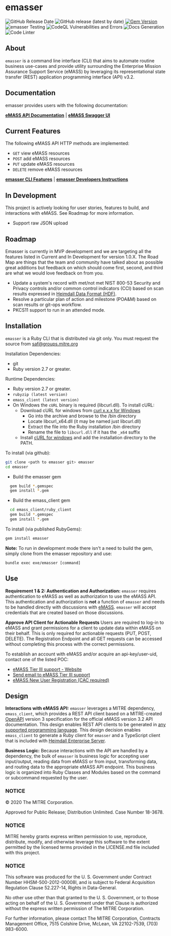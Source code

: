 # emasser
![GitHub Release Date](https://img.shields.io/github/release-date/mitre/emasser?label=Release%20Date)
![GitHub release (latest by date)](https://img.shields.io/github/v/release/mitre/emasser?label=Release%20Version)
[![Gem Version](https://badge.fury.io/rb/emasser.svg)](https://badge.fury.io/rb/emasser)
</br>
![emasser Testing](https://github.com/mitre/emasser/actions/workflows/test-cli.yml/badge.svg)
![CodeQL Vulnerabilities and Errors](https://github.com/mitre/emasser/actions/workflows/codeql-analysis.yml/badge.svg)
![Docs Generation](https://github.com/mitre/emasser/actions/workflows/generate_docs.yml/badge.svg)
![Code Linter](https://github.com/mitre/emasser/actions/workflows/rubocop.yml/badge.svg)
## About

`emasser` is a command line interface (CLI) that aims to automate routine business use-cases and provide utility surrounding the Enterprise Mission Assurance Support Service (eMASS) by leveraging its representational state transfer (REST) application programming interface (API) v3.2.

## Documentation
emasser provides users with the following documentation:

[**eMASS API Documentation**](https://mitre.github.io/emasser/docs/redoc/) | [**eMASS Swagger UI**](https://mitre.github.io/emasser/docs/swagger/)

## Current Features

The following eMASS API HTTP methods are implemented:
* `GET` view eMASS resources
* `POST` add eMASS resources
* `PUT` update eMASS resources
* `DELETE` remove eMASS resources


[**emasser CLI Features**](docs/features.md) | [**emasser Developers Instructions**](docs/developers.md)

## In Development

This project is actively looking for user stories, features to build, and interactions with eMASS. See Roadmap for more information.

* Support raw JSON upload

## Roadmap

Emasser is currently in MVP development and we are targeting all the features listed in Current and In Development for version 1.0.X. The Road Map are things that the team and community have talked about as possible great additions but feedback on which should come first, second, and third are what we would love feedback on from you.

* Update a system's record with met/not met NIST 800-53 Security and Privacy controls and/or common control indicators (CCI) based on scan results expressed in [Heimdall Data Format (HDF)](https://saf.mitre.org/#/normalize).
* Resolve a particular plan of action and milestone (POA&M) based on scan results or git-ops workflow.
* PKCS11 support to run in an attended mode.

## Installation

`emasser` is a Ruby CLI that is distributed via git only. You must request the source from saf@groups.mitre.org

Installation Dependencies:
  * git
  * Ruby version 2.7 or greater.

Runtime Dependencies:
  * Ruby version 2.7 or greater.
  * `rubyzip (latest version)`
  * `emass_client (latest version)`
  * On Windows the `cURL` binary is required (libcurl.dll). To install cURL: 
    - Download cURL for windows from [curl x.x.x for Windows](https://curl.se/windows/)
      - Go into the archive and browse to the /bin directory
      - Locate libcurl_x64.dll (it may be named just libcurl.dll)
      - Extract the file into the Ruby installation /bin directory
      - Rename the file to `libcurl.dll` if it has the `_x64` suffix
    - Install [cURL for windows](https://community.chocolatey.org/packages/curl) and add the installation directory to the PATH.


To install (via github):
```bash
git clone <path to emasser git> emasser
cd emasser
```
- Build the emasser gem
```bash
  gem build *.gemspec
  gem install *.gem
```
- Build the emass_client gem
```bash
  cd emass_client/ruby_client
  gem build *.gemspec
  gem install *.gem
```

To install (via published RubyGems):
```bash
gem install emasser
```

**Note:** To run in development mode there isn't a need to build the gem, simply clone from the emasser repository and use:
```
bundle exec exe/emasser [command]
```
## Use

**Requirement 1 & 2: Authentication and Authorization:**
`emasser` requires authentication to eMASS as well as authorization to use the eMASS API. This authentication and authorization is **not** a function of `emasser` and needs to be handled directly with discussions with [eMASS](https://www.dcsa.mil/is/emass/). `emasser` will accept credentials that are created based on those discussions.

**Approve API Client for Actionable Requests**
Users are required to log-in to eMASS and grant permissions for a client to update data within eMASS on their behalf. This is only required for actionable requests (PUT, POST, DELETE). The Registration Endpoint and all GET requests can be accessed without completing this process with the correct permissions.

To establish an account with eMASS and/or acquire an api-key/user-uid, contact one of the listed POC:
* [eMASS Tier III support - Website](https://www.dcsa.mil/is/emass/)
* [Send email to eMASS Tier III support](disa.meade.id.mbx.emass-tier-iii-support@mail.mil)
* [eMASS New User Registration (CAC required)](https://nisp.emass.apps.mil/Content/Help/jobaids/eMASS_OT_NewUser_Job_Aid.pdf)


## Design

**Interactions with eMASS API:**
`emasser` leverages a MITRE dependency, `emass_client`, which provides a REST API client based on a MITRE-created [OpenAPI](https://www.openapis.org/) version 3 specification for the official eMASS version 3.2 API documentation. This design enables REST API clients to be generated in [any supported programming language](https://swagger.io/tools/swagger-codegen/). This design decision enables `emass_client` to generate a Ruby client for `emasser` and a TypeScript client that is included with [Heimdall Enterprise Server](https://github.com/mitre/heimdall2).

**Business Logic:**
Because interactions with the API are handled by a dependency, the bulk of `emasser` is business logic for accepting user input/output, reading data from eMASS or from input, transforming data, and routing data to the appropriate eMASS API endpoint. This business logic is organized into Ruby Classes and Modules based on the command or subcommand requested by the user.


### NOTICE

© 2020 The MITRE Corporation.

Approved for Public Release; Distribution Unlimited. Case Number 18-3678.

### NOTICE

MITRE hereby grants express written permission to use, reproduce, distribute, modify, and otherwise leverage this software to the extent permitted by the licensed terms provided in the LICENSE.md file included with this project.

### NOTICE

This software was produced for the U. S. Government under Contract Number HHSM-500-2012-00008I, and is subject to Federal Acquisition Regulation Clause 52.227-14, Rights in Data-General.

No other use other than that granted to the U. S. Government, or to those acting on behalf of the U. S. Government under that Clause is authorized without the express written permission of The MITRE Corporation.

For further information, please contact The MITRE Corporation, Contracts Management Office, 7515 Colshire Drive, McLean, VA  22102-7539, (703) 983-6000.
